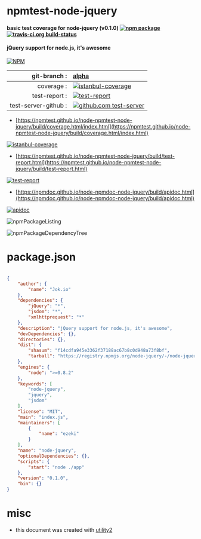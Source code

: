 # npmtest-node-jquery

#### basic test coverage for  node-jquery (v0.1.0)  [![npm package](https://img.shields.io/npm/v/npmtest-node-jquery.svg?style=flat-square)](https://www.npmjs.org/package/npmtest-node-jquery) [![travis-ci.org build-status](https://api.travis-ci.org/npmtest/node-npmtest-node-jquery.svg)](https://travis-ci.org/npmtest/node-npmtest-node-jquery)

#### jQuery support for node.js, it's awesome

[![NPM](https://nodei.co/npm/node-jquery.png?downloads=true&downloadRank=true&stars=true)](https://www.npmjs.com/package/node-jquery)

| git-branch : | [alpha](https://github.com/npmtest/node-npmtest-node-jquery/tree/alpha)|
|--:|:--|
| coverage : | [![istanbul-coverage](https://npmtest.github.io/node-npmtest-node-jquery/build/coverage.badge.svg)](https://npmtest.github.io/node-npmtest-node-jquery/build/coverage.html/index.html)|
| test-report : | [![test-report](https://npmtest.github.io/node-npmtest-node-jquery/build/test-report.badge.svg)](https://npmtest.github.io/node-npmtest-node-jquery/build/test-report.html)|
| test-server-github : | [![github.com test-server](https://npmtest.github.io/node-npmtest-node-jquery/GitHub-Mark-32px.png)](https://npmtest.github.io/node-npmtest-node-jquery/build/app/index.html) | | build-artifacts : | [![build-artifacts](https://npmtest.github.io/node-npmtest-node-jquery/glyphicons_144_folder_open.png)](https://github.com/npmtest/node-npmtest-node-jquery/tree/gh-pages/build)|

- [https://npmtest.github.io/node-npmtest-node-jquery/build/coverage.html/index.html](https://npmtest.github.io/node-npmtest-node-jquery/build/coverage.html/index.html)

[![istanbul-coverage](https://npmtest.github.io/node-npmtest-node-jquery/build/screenCapture.buildCi.browser.%252Ftmp%252Fbuild%252Fcoverage.lib.html.png)](https://npmtest.github.io/node-npmtest-node-jquery/build/coverage.html/index.html)

- [https://npmtest.github.io/node-npmtest-node-jquery/build/test-report.html](https://npmtest.github.io/node-npmtest-node-jquery/build/test-report.html)

[![test-report](https://npmtest.github.io/node-npmtest-node-jquery/build/screenCapture.buildCi.browser.%252Ftmp%252Fbuild%252Ftest-report.html.png)](https://npmtest.github.io/node-npmtest-node-jquery/build/test-report.html)

- [https://npmdoc.github.io/node-npmdoc-node-jquery/build/apidoc.html](https://npmdoc.github.io/node-npmdoc-node-jquery/build/apidoc.html)

[![apidoc](https://npmdoc.github.io/node-npmdoc-node-jquery/build/screenCapture.buildCi.browser.%252Ftmp%252Fbuild%252Fapidoc.html.png)](https://npmdoc.github.io/node-npmdoc-node-jquery/build/apidoc.html)

![npmPackageListing](https://npmtest.github.io/node-npmtest-node-jquery/build/screenCapture.npmPackageListing.svg)

![npmPackageDependencyTree](https://npmtest.github.io/node-npmtest-node-jquery/build/screenCapture.npmPackageDependencyTree.svg)



# package.json

```json

{
    "author": {
        "name": "Jok.io"
    },
    "dependencies": {
        "jQuery": "*",
        "jsdom": "*",
        "xmlhttprequest": "*"
    },
    "description": "jQuery support for node.js, it's awesome",
    "devDependencies": {},
    "directories": {},
    "dist": {
        "shasum": "f14cdfa945e3362f37188ac67b8c0d948a73f8bf",
        "tarball": "https://registry.npmjs.org/node-jquery/-/node-jquery-0.1.0.tgz"
    },
    "engines": {
        "node": ">=0.8.2"
    },
    "keywords": [
        "node-jquery",
        "jquery",
        "jsdom"
    ],
    "license": "MIT",
    "main": "index.js",
    "maintainers": [
        {
            "name": "ezeki"
        }
    ],
    "name": "node-jquery",
    "optionalDependencies": {},
    "scripts": {
        "start": "node ./app"
    },
    "version": "0.1.0",
    "bin": {}
}
```



# misc
- this document was created with [utility2](https://github.com/kaizhu256/node-utility2)
